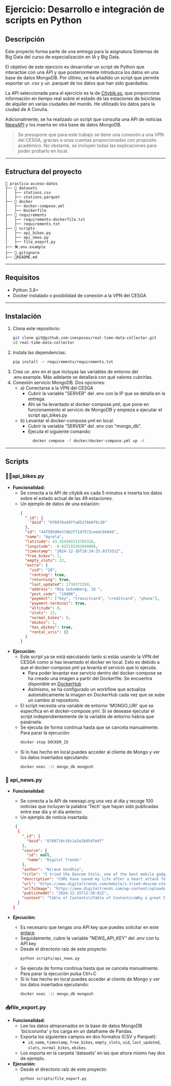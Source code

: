 # **Ejercicio: Desarrollo e integración de scripts en Python**

## **Descripción**

Este proyecto forma parte de una entrega para la asignatura Sistemas de Big Data del curso de especialización en IA y Big Data.

El objetivo de este ejercicio es desarrollar un script de  Python que interactúe con una API y que posteriormente introduzca los datos en una base de datos MongoDB. Por último, se ha añadido un script que permite exportar un .csv y un .parquet de los datos que han sido guardados.

La API seleccionada para el ejercicio es la de [Citybik.es](https://citybik.es/), que proporciona información en tiempo real sobre el estado de las estaciones de bicicletas de alquiler en varias ciudades del mundo. He utilizado los datos para la ciudad de A Coruña.

Adicionalmente, se ha realizado un script que consulta una API de noticias [NewsAPI](https://newsapi.org/) y los inserta en otra base de datos MongoDB.

> Se presupone que para este trabajo se tiene una conexión a una VPN del CESGA, gracias a unas cuentas proporcionadas con propósito académico.  No obstante, se incluyen todas las explicaciones para poder probarlo en local.
---

## **Estructura del proyecto**

```plaintext
📂 practica-acceso-datos
├── 📁 datasets
│   ├── stations.csv
│   ├── stations.parquet
├── 📁 docker
│   ├── docker-compose.yml
│   ├── Dockerfile
├── 📁 requirements
│   ├── requirements-dockerfile.txt
│   ├── requirements.txt
├── 📁 scripts
│   ├── api_bikes.py
│   ├── api_news.py
│   ├── file_export.py
├── 🛠️.env.example
├── 🔗.gitignore
├── 📄README.md
```

---
##  **Requisitos**
- Python 3.8+
- Docker instalado o posibilidad de conexión a la VPN del CESGA

---

## **Instalación**
1. Clona este repositorio:
   ```bash
   git clone git@github.com:inesposes/real-time-data-collector.git
   cd real-time-data-collector
   ```
2. Instala las dependencias:
   ```bash
   pip install -r requirements/requirements.txt
   ```
3. Crea un .env en el que incluyas las variables de entorno del .env.example. Más adelante se detallará con qué valores cubrirlas. 
4. Conexión servicio MongoDB. Dos opciones:
    - a) Conectarse a la VPN del CESGA
      - Cubrir la variable "SERVER" del .env con la IP que se detalla en la entrega. 
      - Ahí se ha levantado el docker-compose.yml, que pone en funcionamiento  el servicio de MongoDB y empieza a ejecutar el script api_bikes.py
    - b) Levantar el docker-compose.yml en local. 
      - Cubrir la variable "SERVER" del .env con "mongo_db".  
      - Ejecuta el siguiente comando:
        ```bash
          docker compose -f docker/docker-compose.yml up -d
        ```
--- 

## **Scripts**

### 🚴‍♂️api_bikes.py
- **Funcionalidad:**
  - Se conecta a la API de citybik.es cada 5 minutos e inserta los datos sobre el estado actual de las 49 estaciones.
  - Un ejemplo de datos de una estación:
    ```json
    {
      "_id": {
        "$oid": "676070ad97fa852f8e0f8c20"
      },
      "id": "447505d0e57db2f71d7572ceedcbb046",
      "name": "Agrela",
      "latitude": 43.354365513765316,
      "longitude": -8.422193301049806,
      "timestamp": "2024-12-16T18:24:33.037331Z",
      "free_bikes": 1,
      "empty_slots": 22,
      "extra": {
        "uid": "28",
        "renting": true,
        "returning": true,
        "last_updated": 1734373350,
        "address": "Rúa Gutemberg, 16 ",
        "post_code": "15008",
        "payment": ["key", "transitcard", "creditcard", "phone"],
        "payment-terminal": true,
        "altitude": 0,
        "slots": 23,
        "normal_bikes": 0,
        "ebikes": 1,
        "has_ebikes": true,
        "rental_uris": {}
      }
    }

    ```
- **Ejecución:**
   - Este script ya se está ejecutando tanto si estás usando la VPN del CESGA como si has levantado el docker en local. Esto es debido a que el docker-compose.yml ya levanta el servicio que lo ejecuta.
      - Para poder levantar ese servicio dentro del docker-compose se ha creado una imagen a partir del Dockerfile. Se encuentra disponible en [DockerHub](https://hub.docker.com/repository/docker/inesposes/practica-acceso-datos/general)
      - Asimismo, se ha configurado un workflow que actualiza automáticamente la imagen en DockerHub cada vez que se sube un cambio al repositorio.
   - El script necesita una variable de entorno 'MONGO_URI' que se especifica en el docker-compose.yml. Si se desease ejecutar el script independientemente de la variable de entorno habría que pasársela. 
   - Se ejecuta de forma continua hasta que se cancela manualmente. Para parar la ejecución:
        ```bash
        docker stop DOCKER_ID
        ```
    - Si lo has hecho en local puedes acceder al cliente de Mongo y ver los datos insertados ejecutando:
        ```bash
        docker exec -it mongo_db mongosh
        ```
     

### 📰 api_news.py
- **Funcionalidad:**
  - Se conecta a la API de newsapi.org una vez al día y recoge 100 noticias que incluyan la palabra 'Tech' que hayan sido publicadas entre ese día y el día anterior.
  - Un ejemplo de noticia insertada:
  ```json
   {
    {
      "_id": {
        "$oid": "6760710c16c1a2e28d5dfe6f"
      },
      "source": {
        "id": null,
        "name": "Digital Trends"
      },
      "author": "Nirave Gondhia",
      "title": "I tried the Dexcom Stelo, one of the best mobile gadgets for tracking your glucose",
      "description": "CGMs have saved my life after a heart attack four years ago. I recently tried the Dexcom Stelo OTC CGM, and it's been mighty impressive.",
      "url": "https://www.digitaltrends.com/mobile/i-tried-dexcom-stelo-one-of-the-best-mobile-gadgets-for-tracking-your-glucose/",
      "urlToImage": "https://www.digitaltrends.com/wp-content/uploads/2024/11/dexcom-stelo-photography-pred-makinglunch-sensor-closeup-1201x901-1c7b5e7.jpg?resize=1200%2C630&p=1",
      "publishedAt": "2024-12-15T12:30:02Z",
      "content": "Table of Contents\nTable of Contents\nWhy a great CGM is so valuable to diabetics\nA brief look at my CGM history\nWhy the Dexcom Stelo is great for most people\nThe key differences between the Dexco… [+8002 chars]"
    }
  }

  ```

- **Ejecución:**

   - Es necesario que tengas una API key que puedes solicitar en este [enlace](https://newsapi.org/register). 
   - Seguidamente, cubre la variable "NEWS_API_KEY" del .env con tu API key
   - Desde el directorio raíz de este proyecto:
      ```bash
      python scripts/api_news.py
      ```
   - Se ejecuta de forma continua hasta que se cancela manualmente. Para parar la ejecución pulsa Ctrl+C
   - Si lo has hecho en local puedes acceder al cliente de Mongo y ver los datos insertados ejecutando:
        ```bash
        docker exec -it mongo_db mongosh
        ```
### 📥file_export.py
- **Funcionalidad:**
  - Lee los datos almacenados en la base de datos MongoDB 'bicicorunha' y los carga en un dataframe de Pandas.
  - Exporta los siguientes campos en dos formatos (CSV y Parquet):
    - `id`, `name`, `timestamp`, `free_bikes`, `empty_slots`, `uid`, `last_updated`, `slots`, `normal_bikes`, `ebikes`.
  - Los exporta en la carpeta 'datasets' en las que ahora mismo hay dos de ejemplo.
- **Ejecución:**
   - Desde el directorio raíz de este proyecto: 
      ```bash
      python scripts/file_export.py
      ```


